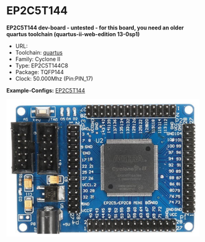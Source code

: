 # EP2C5T144
**EP2C5T144 dev-board - untested - for this board, you need an older quartus toolchain (quartus-ii-web-edition 13-0sp1)**

* URL: []()
* Toolchain: [quartus](../../generator/toolchains/quartus/README.md)
* Family: Cyclone II
* Type: EP2C5T144C8
* Package: TQFP144
* Clock: 50.000Mhz (Pin:PIN_17)

**Example-Configs:**
[EP2C5T144](../../configs/EP2C5T144)

![board.png](board.png)

